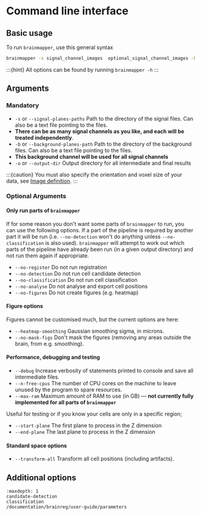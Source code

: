 # Command line interface

## Basic usage

To run `brainmapper`, use this general syntax

```bash
brainmapper -s signal_channel_images  optional_signal_channel_images -b background_channel_images -o /path/to/output_directory -v 5 2 2 --orientation asl
```

:::{hint}
All options can be found by running `brainmapper -h`
:::

## Arguments

### Mandatory

- `-s` or `--signal-planes-paths` Path to the directory of the signal files. Can also be a text file pointing to the files.
- **There can be as many signal channels as you like, and each will be treated independently**.
- `-b` or `--background-planes-path` Path to the directory of the background files. Can also be a text file pointing to the files.
- **This background channel will be used for all signal channels**
- `-o` or `--output-dir` Output directory for all intermediate and final results

:::{caution}
You must also specify the orientation and voxel size of your data, see [Image definition](/documentation/setting-up/image-definition).
:::

### Optional Arguments

#### Only run parts of `brainmapper`

If for some reason you don't want some parts of `brainmapper` to run, you can use the following options.
If a part of the pipeline is required by another part it will be run (i.e. `--no-detection` won't do anything unless `--no-classification` is also used).
`brainmapper` will attempt to work out which parts of the pipeline have already been run (in a given output directory) and not run them again if appropriate.

- `--no-register` Do not run registration
- `--no-detection` Do not run cell candidate detection
- `--no-classification` Do not run cell classification
- `--no-analyse` Do not analyse and export cell positions
- `--no-figures` Do not create figures (e.g. heatmap)

#### Figure options

Figures cannot be customised much, but the current options are here:

- `--heatmap-smoothing` Gaussian smoothing sigma, in microns.
- `--no-mask-figs` Don't mask the figures (removing any areas outside the brain, from e.g. smoothing).

#### Performance, debugging and testing

- `--debug` Increase verbosity of statements printed to console and save all intermediate files.
- `--n-free-cpus` The number of CPU cores on the machine to leave unused by the program to spare resources.
- `--max-ram` Maximum amount of RAM to use (in GB) — **not currently fully implemented for all parts of `brainmapper`**

Useful for testing or if you know your cells are only in a specific region;

- `--start-plane` The first plane to process in the Z dimension
- `--end-plane` The last plane to process in the Z dimension

#### Standard space options

- `--transform-all` Transform all cell positions (including artifacts).

## Additional options

```{toctree}
:maxdepth: 1
candidate-detection
classification
/documentation/brainreg/user-guide/parameters
```
